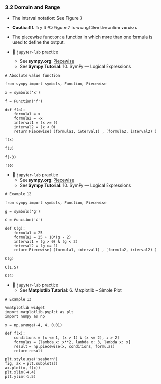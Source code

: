 ### 3.2 Domain and Range

- The interval notation: See Figure 3

- **Caution!!!**: Try It \#5 Figure 7 is wrong! See the online version.

- The piecewise function:  a function in which more than one formula is used to define the output.



- 🎯 `jupyter-lab` practice
    - See **sympy.org**: [Piecewise](https://docs.sympy.org/latest/modules/functions/elementary.html?highlight=piecewise#sympy.functions.elementary.piecewise.Piecewise)
    - See **Sympy Tutorial**: 10. SymPy ― Logical Expressions


```
# Absolute value function

from sympy import symbols, Function, Piecewise

x = symbols('x')

f = Function('f')

def f(x):
    formula1 = x
    formula2 = -x
    interval1 = (x >= 0)
    interval2 = (x < 0)
    return Piecewise( (formula1, interval1) , (formula2, interval2) )

f(x)

f(3)

f(-3)

f(0)
```


- 🎯 `jupyter-lab` practice
    - See **sympy.org**: [Piecewise](https://docs.sympy.org/latest/modules/functions/elementary.html?highlight=piecewise#sympy.functions.elementary.piecewise.Piecewise)
    - See **Sympy Tutorial**: 10. SymPy ― Logical Expressions


```
# Example 12

from sympy import symbols, Function, Piecewise

g = symbols('g')

C = Function('C')

def C(g):
    formula1 = 25
    formula2 = 25 + 10*(g - 2)
    interval1 = (g > 0) & (g < 2)
    interval2 = (g >= 2)
    return Piecewise( (formula1, interval1) , (formula2, interval2) )

C(g)

C(1.5)

C(4)
```




- 🎯 `jupyter-lab` practice
    - See **Matplotlib Tutorial**: 6. Matplotlib – Simple Plot


```
# Example 13

%matplotlib widget
import matplotlib.pyplot as plt
import numpy as np

x = np.arange(-4, 4, 0.01)

def f(x):
    conditions = [x <= 1, (x > 1) & (x <= 2), x > 2]
    formulas = [lambda x: x**2, lambda x: 3, lambda x: x]
    result = np.piecewise(x, conditions, formulas)
    return result

plt.style.use('seaborn')
fig, ax = plt.subplots()
ax.plot(x, f(x))
plt.xlim(-4,4)
plt.ylim(-1,5)
```